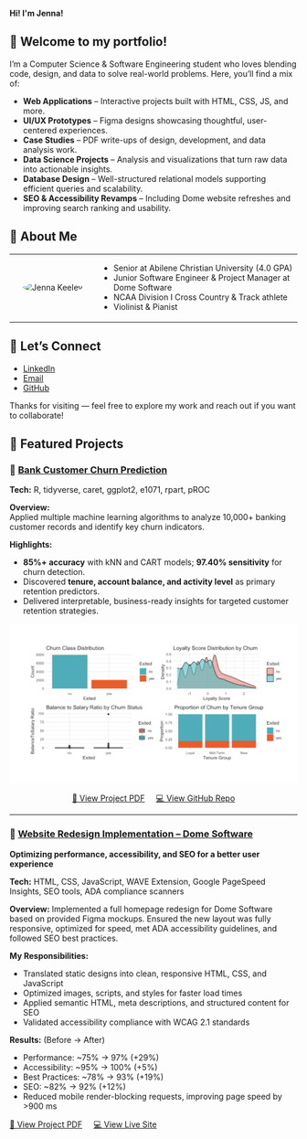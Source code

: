 **Hi! I'm Jenna!**
## 🌟 **Welcome to my portfolio!**
I’m a Computer Science & Software Engineering student who loves blending code, design, and data to solve real-world problems. Here, you’ll find a mix of:

-  **Web Applications** – Interactive projects built with HTML, CSS, JS, and more.
-  **UI/UX Prototypes** – Figma designs showcasing thoughtful, user-centered experiences.
-  **Case Studies** – PDF write-ups of design, development, and data analysis work.
-  **Data Science Projects** – Analysis and visualizations that turn raw data into actionable insights.
-  **Database Design** – Well-structured relational models supporting efficient queries and scalability.
-  **SEO & Accessibility Revamps** – Including Dome website refreshes and improving search ranking and usability.

## **🌟 About Me**
<table border="0" cellspacing="0" cellpadding="0" style="border: none; border-collapse: collapse; width: 100%;">
<tr>
<td style="width: 30%; text-align: center;">

<img src="IMG_3616.JPG" alt="Jenna Keeley" width="200" height="200" style="border-radius: 50%; object-fit: cover;">

</td>
<td style="vertical-align: middle; width: 70%;">  
<ul>
  <li>Senior at Abilene Christian University (4.0 GPA)</li>
  <li>Junior Software Engineer & Project Manager at Dome Software</li>
  <li>NCAA Division I Cross Country & Track athlete</li>
  <li>Violinist & Pianist</li>
</ul>  
</td>
</tr>
</table>


## 🌟 **Let’s Connect**
- [LinkedIn](www.linkedin.com/in/jenna-keeley-0521512a8)  
- [Email](mailto:jmk21a@acu.edu)  
- [GitHub](https://github.com/jennamkeeley)


Thanks for visiting — feel free to explore my work and reach out if you want to collaborate!

## 🌟 **Featured Projects**

### 🚀 [Bank Customer Churn Prediction](https://github.com/jennamkeeley/bank-churn-ml)
**Tech:** R, tidyverse, caret, ggplot2, e1071, rpart, pROC  

**Overview:**  
Applied multiple machine learning algorithms to analyze 10,000+ banking customer records and identify key churn indicators.  

**Highlights:**  
- **85%+ accuracy** with kNN and CART models; **97.40% sensitivity** for churn detection.  
- Discovered **tenure, account balance, and activity level** as primary retention predictors.  
- Delivered interpretable, business-ready insights for targeted customer retention strategies.
<p align="center">
  <a href="https://github.com/jennamkeeley/bank-churn-ml">
    <img src="ml-portfolio-image.png" alt="Bank Churn Project Cover" width="600">
  </a>
</p>
<p align="center">
  <a href="Customer Churn Analysis - Banking Sector.pdf">📄 View Project PDF</a>
  &nbsp;&nbsp;&nbsp;
  <a href="https://github.com/jennamkeeley/bank-churn-ml">💻 View GitHub Repo</a>
</p>

---

### 🚀 [Website Redesign Implementation – Dome Software](https://dome.software)
**Optimizing performance, accessibility, and SEO for a better user experience**

**Tech:** HTML, CSS, JavaScript, WAVE Extension, Google PageSpeed Insights, SEO tools, ADA compliance scanners

**Overview:**
Implemented a full homepage redesign for Dome Software based on provided Figma mockups. Ensured the new layout was fully responsive, optimized for speed, met ADA accessibility guidelines, and followed SEO best practices.

**My Responsibilities:**
- Translated static designs into clean, responsive HTML, CSS, and JavaScript
- Optimized images, scripts, and styles for faster load times
- Applied semantic HTML, meta descriptions, and structured content for SEO
- Validated accessibility compliance with WCAG 2.1 standards

**Results:** (Before → After)
- Performance: ~75% → 97% (+29%)
- Accessibility: ~95% → 100% (+5%)
- Best Practices: ~78% → 93% (+19%)
- SEO: ~82% → 92% (+12%)
- Reduced mobile render-blocking requests, improving page speed by >900 ms

<a href="Case Study — Dome Software Homepage Redesign Implementation.pdf">📄 View Project PDF</a>
  &nbsp;&nbsp;&nbsp;
  <a href="https://dome.software">💻 View Live Site</a>
